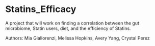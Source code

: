 # Statins_Efficacy
A project that will work on finding a correlation between the gut microbiome, Statin users, diet, and the efficiency of Statins.


Authors:
Mia Giallorenzi, Melissa Hopkins, Avery Yang, Crystal Perez 
